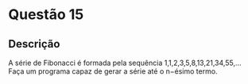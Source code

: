 # Questão 15

## Descrição
A série de Fibonacci é formada pela sequência 1,1,2,3,5,8,13,21,34,55,... Faça um programa capaz de gerar a
série até o n−ésimo termo.